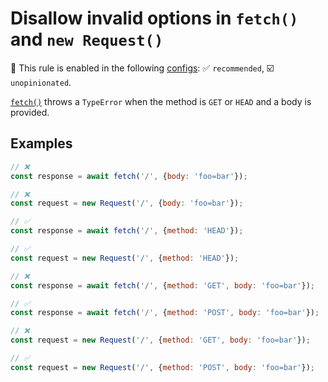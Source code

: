 # Disallow invalid options in `fetch()` and `new Request()`

💼 This rule is enabled in the following [configs](https://github.com/sindresorhus/eslint-plugin-unicorn#recommended-config): ✅ `recommended`, ☑️ `unopinionated`.

<!-- end auto-generated rule header -->
<!-- Do not manually modify this header. Run: `npm run fix:eslint-docs` -->

[`fetch()`](https://developer.mozilla.org/en-US/docs/Web/API/fetch) throws a `TypeError` when the method is `GET` or `HEAD` and a body is provided.

## Examples

```js
// ❌
const response = await fetch('/', {body: 'foo=bar'});
```

```js
// ❌
const request = new Request('/', {body: 'foo=bar'});
```

```js
// ✅
const response = await fetch('/', {method: 'HEAD'});
```

```js
// ✅
const request = new Request('/', {method: 'HEAD'});
```

```js
// ❌
const response = await fetch('/', {method: 'GET', body: 'foo=bar'});

// ✅
const response = await fetch('/', {method: 'POST', body: 'foo=bar'});
```

```js
// ❌
const request = new Request('/', {method: 'GET', body: 'foo=bar'});

// ✅
const request = new Request('/', {method: 'POST', body: 'foo=bar'});
```
